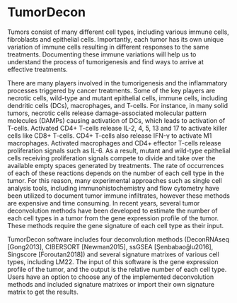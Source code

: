 # TumorDecon

Tumors consist of many different cell types, including various immune cells, fibroblasts and epithelial cells. Importantly, each tumor has its own unique variation of immune cells resulting in different responses to the same treatments. Documenting these immune variations will help us to understand the process of tumorigenesis and find ways to arrive at effective treatments.


There are many players involved in the tumorigenesis and the inflammatory processes triggered by cancer treatments. Some of the key players are necrotic cells, wild-type and mutant epithelial cells, immune cells, including dendritic cells (DCs), macrophages, and T-cells. For instance, in many solid tumors, necrotic cells release damage-associated molecular pattern molecules (DAMPs) causing activation of DCs, which leads to activation of T-cells. Activated CD4+ T-cells release IL-2, 4, 5, 13 and 17 to activate killer cells like CD8+ T-cells. CD4+ T-cells also release IFN-γ to activate M1 macrophages. Activated macrophages and CD4+ effector T-cells release proliferation signals such as IL-6. As a result, mutant and wild-type epithelial cells receiving proliferation signals compete to divide and take over the available empty spaces generated by treatments. The rate of occurrences of each of these reactions depends on the number of each cell type in the tumor. For this reason, many experimental approaches such as single cell analysis tools, including immunohistochemistry and flow cytometry have been utilized to document tumor immune infiltrates, however these methods are expensive and time consuming. In recent years, several tumor deconvolution methods have been developed to estimate the number of each cell types in a tumor from the gene expression profile of the tumor. These methods require the gene signature of each cell type as their input. 


TumorDecon software includes four deconvolution methods (DeconRNAseq [Gong2013], CIBERSORT [Newman2015], ssGSEA [Şenbabaoğlu2016], Singscore [Foroutan2018]) and several signature matrixes of various cell types, including LM22. The input of this software is the gene expression profile of the tumor, and the output is the relative number of each cell type. Users have an option to choose any of the implemented deconvolution methods and included signature matrixes or import their own signature matrix to get the results.
